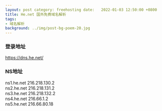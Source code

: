 ```yaml
---
layout: post category: freehosting date:   2022-01-03 12:50:00 +0800
title: He.net 国外免费域名解析
tags:
- 域名解析
background: ../img/post-bg-poem-20.jpg
---
```




### 登录地址<br>
https://dns.he.net/


### NS地址<br>
ns1.he.net 216.218.130.2<br>
ns2.he.net 216.218.131.2<br>
ns3.he.net 216.218.132.2<br>
ns4.he.net 216.66.1.2<br>
ns5.he.net 216.66.80.18<br>